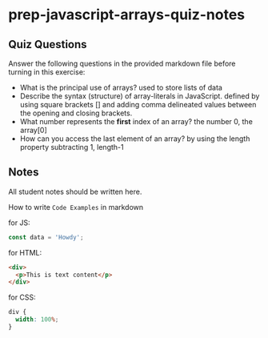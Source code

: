 # prep-javascript-arrays-quiz-notes

## Quiz Questions

Answer the following questions in the provided markdown file before turning in this exercise:

- What is the principal use of arrays?
  used to store lists of data
- Describe the syntax (structure) of array-literals in JavaScript.
  defined by using square brackets [] and adding comma delineated values between the opening and closing brackets.
- What number represents the **first** index of an array?
  the number 0, the array[0]
- How can you access the last element of an array?
  by using the length property subtracting 1, length-1

## Notes

All student notes should be written here.

How to write `Code Examples` in markdown

for JS:

```javascript
const data = 'Howdy';
```

for HTML:

```html
<div>
  <p>This is text content</p>
</div>
```

for CSS:

```css
div {
  width: 100%;
}
```
